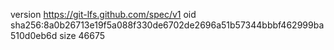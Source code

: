 version https://git-lfs.github.com/spec/v1
oid sha256:8a0b26713e19f5a088f330de6702de2696a51b57344bbbf462999ba510d0eb6d
size 46675
